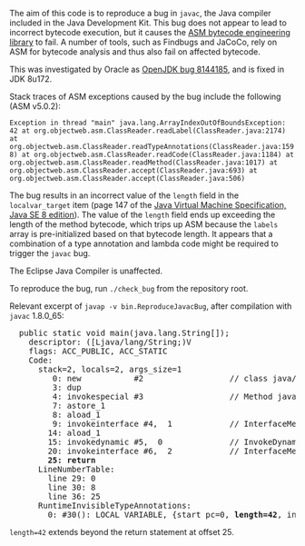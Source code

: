 The aim of this code is to reproduce a bug in `javac`, the Java compiler included in the
Java Development Kit. This bug does not appear to lead to incorrect bytecode execution,
but it causes the [ASM bytecode engineering library](http://asm.ow2.org) to fail. A number
of tools, such as Findbugs and JaCoCo, rely on ASM for bytecode analysis and thus also
fail on affected bytecode.

This was investigated by Oracle as [OpenJDK bug 8144185](https://bugs.openjdk.java.net/browse/JDK-8144185),
and is fixed in JDK 8u172.

Stack traces of ASM exceptions caused by the bug include the following (ASM v5.0.2):

``
Exception in thread "main" java.lang.ArrayIndexOutOfBoundsException: 42
	at org.objectweb.asm.ClassReader.readLabel(ClassReader.java:2174)
	at org.objectweb.asm.ClassReader.readTypeAnnotations(ClassReader.java:1598)
	at org.objectweb.asm.ClassReader.readCode(ClassReader.java:1184)
	at org.objectweb.asm.ClassReader.readMethod(ClassReader.java:1017)
	at org.objectweb.asm.ClassReader.accept(ClassReader.java:693)
	at org.objectweb.asm.ClassReader.accept(ClassReader.java:506)
``

The bug results in an incorrect value of the `length` field in the `localvar_target`
item (page 147 of the [Java Virtual Machine Specification, Java SE 8 edition](https://docs.oracle.com/javase/specs/jvms/se8/jvms8.pdf)).
The value of the `length` field ends up exceeding the length of the method bytecode,
which trips up ASM because the `labels` array is pre-initialized based on that bytecode
length. It appears that a combination of a type annotation and lambda code might be
required to trigger the `javac` bug.

The Eclipse Java Compiler is unaffected.

To reproduce the bug, run `./check_bug` from the repository root.

Relevant excerpt of `javap -v bin.ReproduceJavacBug`, after compilation with `javac`
1.8.0\_65:

<pre>
  public static void main(java.lang.String[]);
    descriptor: ([Ljava/lang/String;)V
    flags: ACC_PUBLIC, ACC_STATIC
    Code:
      stack=2, locals=2, args_size=1
         0: new           #2                  // class java/util/ArrayList
         3: dup
         4: invokespecial #3                  // Method java/util/ArrayList."<init>":()V
         7: astore_1
         8: aload_1
         9: invokeinterface #4,  1            // InterfaceMethod java/util/Collection.stream:()Ljava/util/stream/Stream;
        14: aload_1
        15: invokedynamic #5,  0              // InvokeDynamic #0:accept:(Ljava/util/Collection;)Ljava/util/function/Consumer;
        20: invokeinterface #6,  2            // InterfaceMethod java/util/stream/Stream.forEach:(Ljava/util/function/Consumer;)V
        <b>25: return</b>
      LineNumberTable:
        line 29: 0
        line 30: 8
        line 36: 25
      RuntimeInvisibleTypeAnnotations:
        0: #30(): LOCAL_VARIABLE, {start_pc=0, <b>length=42</b>, index=0}, location=[TYPE_ARGUMENT(0)]
</pre>

`length=42` extends beyond the return statement at offset 25.
